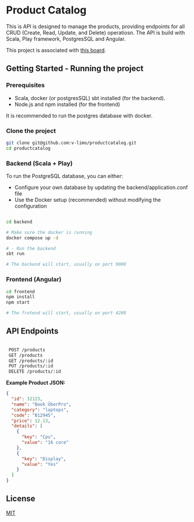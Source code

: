 # Product Catalog

This is API is designed to manage the products, providing endpoints for all CRUD (Create, Read, Update, and Delete)
operatiosn. The API is build with Scala, Play framework, PostgresSQL and Angular.

This project is associated with [this board](https://github.com/users/v-limo/projects/4/views/1).

## Getting Started - Running the project

### Prerequisites

* Scala, docker (or postgresSQL) sbt installed (for the backend).
* Node.js and npm installed (for the frontend)

It is recommended to run the postgres database with docker.

### Clone the project

```bash
git clone git@github.com:v-limo/productcatalog.git
cd productcatalog
```

### Backend (Scala + Play)

To run the PostgreSQL database, you can either:

- Configure your own database by updating the backend/application.conf file
- Use the Docker setup (recommended) without modifying the configuration

```bash

cd backend

# Make sure the docker is running
docker compose up -d

# - Run the backend
sbt run

# The backend will start, usually on port 9000
```

### Frontend (Angular)

```bash
cd frontend
npm install
npm start

# The frotend will start, usually on port 4200
```

## API Endpoints

```bash

 POST /products
 GET /products
 GET /products/:id
 PUT /products/:id
 DELETE /products/:id

```

**Example Product JSON:**

```json
{
  "id": 32123,
  "name": "Book ÜberPro",
  "category": "laptops",
  "code": "B12945",
  "price": 12.13,
  "details": [
    {
      "key": "Cpu",
      "value": "16 core"
    },
    {
      "key": "Display",
      "value": "Yes"
    }
  ]
}
```

## License

[MIT](https://choosealicense.com/licenses/mit/)
